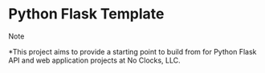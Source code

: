 # Python Flask Template

> [!NOTE]
> *This project aims to provide a starting point to build from for Python Flask API and web application projects at No Clocks, LLC.

